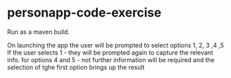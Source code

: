# personapp-code-exercise

Run as a maven build.

On launching the app the user will be prompted to select options 1, 2, 3 ,4 ,5
If the user selects 1 - they will be prompted again to capture the relevant info.
for options 4 and 5 - not further information will be required and the selection of tghe first option brings up the result
